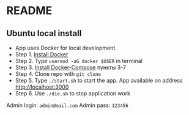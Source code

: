 # README

## Ubuntu local install
- App uses Docker for local development.
- Step 1. [Install Docker](https://docs.docker.com/engine/installation/linux/ubuntulinux/#install)
- Step 2. Type `usermod -aG docker $USER` in terminal
- Step 3. [Install Docker-Compose](https://docs.docker.com/compose/install/#install-docker-compose) пункты 3-7
- Step 4. Clone repo with `git clone`
- Step 5. Type `./start.sh` to start the app. App available on address [http://localhost:3000](http://localhost:3000)
- Step 6. Use `./die.sh` to stop application work

Admin login: `admin@mail.com`
Admin pass:  `123456`


